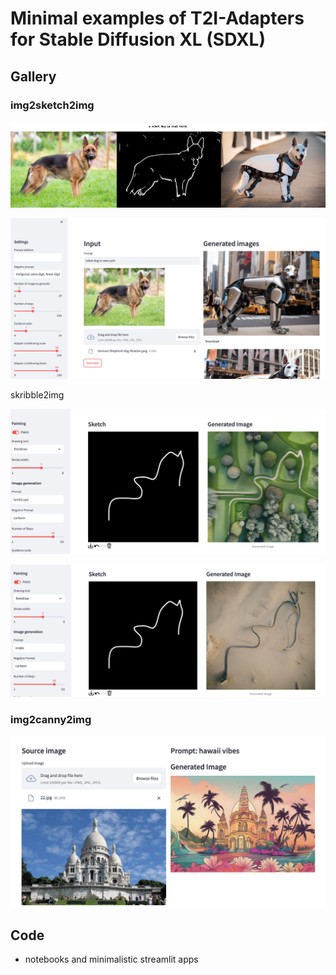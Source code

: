 # Minimal examples of T2I-Adapters for Stable Diffusion XL (SDXL)

## Gallery

### img2sketch2img

![gallery_img2sketch2img](assets/gallery_img2sketch2img.png)

![gallery_img2sketch2img-2](assets/gallery_img2sketch2img-2.png)

skribble2img

![sketch-guided-1](assets/sketch-guided-1.png)

![sketch-guided-2](assets/sketch-guided-2.png)

### img2canny2img

![canny-guided-1](assets/canny-guided-1.png)

## Code

- notebooks and minimalistic streamlit apps

